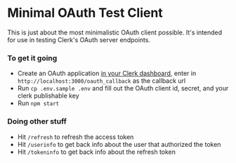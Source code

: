 # Minimal OAuth Test Client

This is just about the most minimalistic OAuth client possible. It's intended for use in testing Clerk's OAuth server endpoints.

### To get it going

- Create an OAuth application [in your Clerk dashboard](https://dashboard.clerk.com/last-active?path=/oauth-applications), enter in `http://localhost:3000/oauth_callback` as the callback url
- Run `cp .env.sample .env` and fill out the OAuth client id, secret, and your clerk publishable key
- Run `npm start`

### Doing other stuff

- Hit `/refresh` to refresh the access token
- Hit `/userinfo` to get back info about the user that authorized the token
- Hit `/tokeninfo` to get back info about the refresh token
